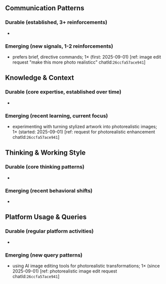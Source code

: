 ## Communication Patterns
### Durable (established, 3+ reinforcements)
- 

### Emerging (new signals, 1-2 reinforcements)
- prefers brief, directive commands; 1× (first: 2025-09-01) [ref: image edit request "make this more photo realisticc" chatId:`26ccfa57ace941`]

## Knowledge & Context
### Durable (core expertise, established over time)
- 

### Emerging (recent learning, current focus)
- experimenting with turning stylized artwork into photorealistic images; 1× (started: 2025-09-01) [ref: request for photorealistic enhancement chatId:`26ccfa57ace941`]

## Thinking & Working Style
### Durable (core thinking patterns)
- 

### Emerging (recent behavioral shifts)
- 

## Platform Usage & Queries
### Durable (regular platform activities)
- 

### Emerging (new query patterns)
- using AI image editing tools for photorealistic transformations; 1× (since 2025-09-01) [ref: photorealistic image edit request chatId:`26ccfa57ace941`]